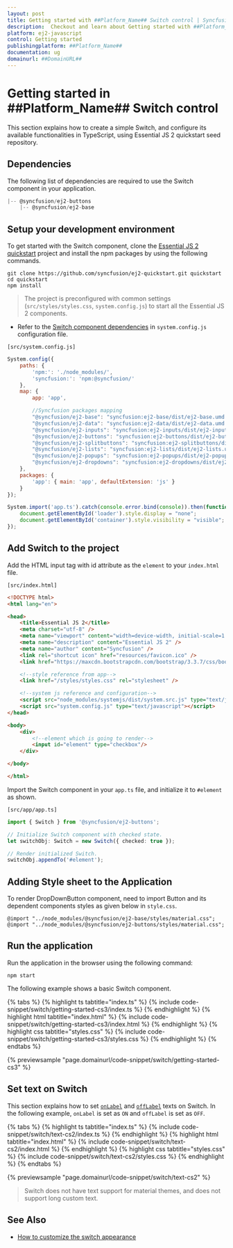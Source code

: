 ```yaml
---
layout: post
title: Getting started with ##Platform_Name## Switch control | Syncfusion
description:  Checkout and learn about Getting started with ##Platform_Name## Switch control of Syncfusion Essential JS 2 and more details.
platform: ej2-javascript
control: Getting started 
publishingplatform: ##Platform_Name##
documentation: ug
domainurl: ##DomainURL##
---
```


# Getting started in ##Platform_Name## Switch control

This section explains how to create a simple Switch, and configure its available functionalities in TypeScript, using Essential JS 2 quickstart seed repository.

## Dependencies

The following list of dependencies are required to use the Switch component in your application.

```js
|-- @syncfusion/ej2-buttons
    |-- @syncfusion/ej2-base
```

## Setup your development environment

To get started with the Switch component, clone the [Essential JS 2 quickstart](https://github.com/syncfusion/ej2-quickstart) project and install the npm packages by using the following commands.

```
git clone https://github.com/syncfusion/ej2-quickstart.git quickstart
cd quickstart
npm install
```

> The project is preconfigured with common settings (`src/styles/styles.css`, `system.config.js`) to start all the Essential JS 2 components.

* Refer to the [Switch component dependencies](./getting-started#dependencies) in `system.config.js` configuration file.

`[src/system.config.js]`

```js
System.config({
    paths: {
        'npm:': './node_modules/',
        'syncfusion:': 'npm:@syncfusion/'
    },
    map: {
        app: 'app',

        //Syncfusion packages mapping
        "@syncfusion/ej2-base": "syncfusion:ej2-base/dist/ej2-base.umd.min.js",
        "@syncfusion/ej2-data": "syncfusion:ej2-data/dist/ej2-data.umd.min.js",
        "@syncfusion/ej2-inputs": "syncfusion:ej2-inputs/dist/ej2-inputs.umd.min.js",
        "@syncfusion/ej2-buttons": "syncfusion:ej2-buttons/dist/ej2-buttons.umd.min.js",
        "@syncfusion/ej2-splitbuttons": "syncfusion:ej2-splitbuttons/dist/ej2-splitbuttons.umd.min.js",
        "@syncfusion/ej2-lists": "syncfusion:ej2-lists/dist/ej2-lists.umd.min.js",
        "@syncfusion/ej2-popups": "syncfusion:ej2-popups/dist/ej2-popups.umd.min.js",
        "@syncfusion/ej2-dropdowns": "syncfusion:ej2-dropdowns/dist/ej2-dropdowns.umd.min.js",
    },
    packages: {
        'app': { main: 'app', defaultExtension: 'js' }
    }
});

System.import('app.ts').catch(console.error.bind(console)).then(function () {
    document.getElementById('loader').style.display = "none";
    document.getElementById('container').style.visibility = "visible";
});
```

## Add Switch to the project

Add the HTML input tag with id attribute as the `element` to your `index.html` file.

`[src/index.html]`

```html
<!DOCTYPE html>
<html lang="en">

<head>
    <title>Essential JS 2</title>
    <meta charset="utf-8" />
    <meta name="viewport" content="width=device-width, initial-scale=1.0, user-scalable=no" />
    <meta name="description" content="Essential JS 2" />
    <meta name="author" content="Syncfusion" />
    <link rel="shortcut icon" href="resources/favicon.ico" />
    <link href="https://maxcdn.bootstrapcdn.com/bootstrap/3.3.7/css/bootstrap.min.css" rel="stylesheet" />

    <!--style reference from app-->
    <link href="/styles/styles.css" rel="stylesheet" />

    <!--system js reference and configuration-->
    <script src="node_modules/systemjs/dist/system.src.js" type="text/javascript"></script>
    <script src="system.config.js" type="text/javascript"></script>
</head>

<body>
    <div>
        <!--element which is going to render-->
        <input id="element" type="checkbox"/>
    </div>

</body>

</html>
```

Import the Switch component in your `app.ts` file, and initialize it to `#element` as shown.

`[src/app/app.ts]`

```ts
import { Switch } from '@syncfusion/ej2-buttons';

// Initialize Switch component with checked state.
let switchObj: Switch = new Switch({ checked: true });

// Render initialized Switch.
switchObj.appendTo('#element');
```

## Adding Style sheet to the Application

To render DropDownButton component, need to import Button and its dependent components styles as given below in `style.css`.

```
@import "../node_modules/@syncfusion/ej2-base/styles/material.css";
@import "../node_modules/@syncfusion/ej2-buttons/styles/material.css";
```

## Run the application

Run the application in the browser using the following command:

```
npm start
```

The following example shows a basic Switch component.

{% tabs %}
{% highlight ts tabtitle="index.ts" %}
{% include code-snippet/switch/getting-started-cs3/index.ts %}
{% endhighlight %}
{% highlight html tabtitle="index.html" %}
{% include code-snippet/switch/getting-started-cs3/index.html %}
{% endhighlight %}
{% highlight css tabtitle="styles.css" %}
{% include code-snippet/switch/getting-started-cs3/styles.css %}
{% endhighlight %}
{% endtabs %}
          
{% previewsample "page.domainurl/code-snippet/switch/getting-started-cs3" %}

## Set text on Switch

This section explains how to set [`onLabel`](../api/switch#onlabel) and [`offLabel`](../api/switch#offlabel) texts on Switch. In the following example, `onLabel` is set as `ON` and `offLabel` is set as `OFF`.

{% tabs %}
{% highlight ts tabtitle="index.ts" %}
{% include code-snippet/switch/text-cs2/index.ts %}
{% endhighlight %}
{% highlight html tabtitle="index.html" %}
{% include code-snippet/switch/text-cs2/index.html %}
{% endhighlight %}
{% highlight css tabtitle="styles.css" %}
{% include code-snippet/switch/text-cs2/styles.css %}
{% endhighlight %}
{% endtabs %}
          
{% previewsample "page.domainurl/code-snippet/switch/text-cs2" %}

> Switch does not have text support for material themes, and does not support long custom text.

## See Also

* [How to customize the switch appearance](./how-to/customize-the-appearance-of-a-switch)